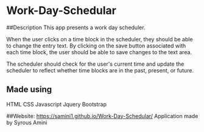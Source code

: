 # Work-Day-Schedular

##Description
This app presents a work day scheduler.

When the user clicks on a time block in the scheduler, they should be able to change the entry text.
By clicking on the save button associated with each time block, the user should be able to save changes to the text area.

The scheduler should check for the user's current time and update the scheduler to reflect whether time blocks are in the past, present, or future.

## Made using
HTML
CSS
Javascript
Jquery
Bootstrap

##Website: https://samini1.github.io/Work-Day-Schedular/
Application made by Syrous Amini

